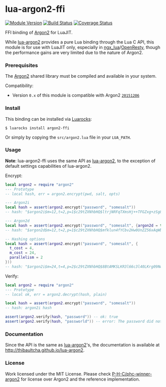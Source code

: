 # lua-argon2-ffi
[![Module Version][badge-version-image]][luarocks-argon2-ffi]
[![Build Status][badge-travis-image]][badge-travis-url]
[![Coverage Status][badge-coveralls-image]][badge-coveralls-url]

FFI binding of [Argon2] for LuaJIT.

While [lua-argon2] provides a pure Lua binding through the Lua C API, this
module is for use with LuaJIT only, especially in [ngx_lua]/[OpenResty], though
the performance gains are very limited due to the nature of Argon2.

### Prerequisites

The [Argon2] shared library must be compiled and available in your system.

Compatibility:
- Version `0.x` of this module is compatible with Argon2
  [`20151206`](https://github.com/P-H-C/phc-winner-argon2/releases/tag/20151206)

### Install

This binding can be installed via [Luarocks](https://luarocks.org):

```
$ luarocks install argon2-ffi
```

Or simply by copying the `src/argon2.lua` file in your `LUA_PATH`.

### Usage

**Note**: lua-argon2-ffi uses the same API as [lua-argon2], to the exception of
default settings capabilities of lua-argon2.

Encrypt:

```lua
local argon2 = require "argon2"
--- Prototype
-- local hash, err = argon2.encrypt(pwd, salt, opts)

--- Argon2i
local hash = assert(argon2.encrypt("password", "somesalt"))
-- hash: "$argon2i$m=12,t=2,p=1$c29tZXNhbHQ$ltrjNRFqTXmsHj++TFGZxg+zSg8hSrrSJiViCRns1HM"

--- Argon2d
local hash = assert(argon2.encrypt("password", "somesalt", {argon2d = true}))
-- hash: "$argon2d$m=12,t=2,p=1$c29tZXNhbHQ$mfklun4fYCbv2Hw0UnZZ56xAqWbjD+XRMSN9h6SfLe4"

-- Hashing options
local hash = assert(argon2.encrypt("password", "somesalt", {
  t_cost = 4,
  m_cost = 24,
  parallelism = 2
}))
-- hash: "$argon2i$m=24,t=4,p=2$c29tZXNhbHQ$8BtAMKSLKR3l66c3l40LKrg09NwLD7hJYfSqoLQyKEE"
```

Verify:

```lua
local argon2 = require "argon2"
--- Prototype
-- local ok, err = argon2.decrypt(hash, plain)

local hash = assert(argon2.encrypt("password", "somesalt"))
-- hash: argon2i hash

assert(argon2.verify(hash, "password")) -- ok: true
assert(argon2.verify(hash, "passworld")) -- error: The password did not match
```

### Documentation

Since the API is the same as [lua-argon2]'s, the documentation is available at
<http://thibaultcha.github.io/lua-argon2>.

### License

Work licensed under the MIT License. Please check
[P-H-C/phc-winner-argon2][Argon2] for license over Argon2 and the reference
implementation.

[Argon2]: https://github.com/P-H-C/phc-winner-argon2
[lua-argon2]: https://github.com/thibaultCha/lua-argon2
[luarocks-argon2-ffi]: http://luarocks.org/modules/thibaultcha/argon2-ffi

[ngx_lua]: https://github.com/openresty/lua-nginx-module
[OpenResty]: https://openresty.org

[badge-travis-url]: https://travis-ci.org/thibaultCha/lua-argon2-ffi
[badge-travis-image]: https://travis-ci.org/thibaultCha/lua-argon2-ffi.svg?branch=master
[badge-version-image]: https://img.shields.io/badge/version-0.0.1-blue.svg?style=flat
[badge-coveralls-url]: https://coveralls.io/github/thibaultCha/lua-argon2-ffi?branch=master
[badge-coveralls-image]: https://coveralls.io/repos/github/thibaultCha/lua-argon2-ffi/badge.svg?branch=master
